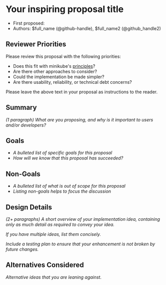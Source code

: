 # Your inspiring proposal title

* First proposed: <date>
* Authors: $full_name (@github-handle), $full_name2 (@github_handle2)

## Reviewer Priorities

Please review this proposal with the following priorities:

*   Does this fit with minikube's [principles](https://minikube.sigs.k8s.io/docs/concepts/principles/)?
*   Are there other approaches to consider?
*   Could the implementation be made simpler?
*   Are there usability, reliability, or technical debt concerns?

Please leave the above text in your proposal as instructions to the reader.

## Summary

_(1 paragraph) What are you proposing, and why is it important to users and/or developers?_

## Goals

*   _A bulleted list of specific goals for this proposal_
*   _How will we know that this proposal has succeeded?_

## Non-Goals

*   _A bulleted list of what is out of scope for this proposal_
*   _Listing non-goals helps to focus the discussion_

## Design Details

_(2+ paragraphs) A short overview of your implementation idea, containing only as much detail as required to convey your idea._

_If you have multiple ideas, list them concisely._

_Include a testing plan to ensure that your enhancement is not broken by future changes._

## Alternatives Considered

_Alternative ideas that you are leaning against._
